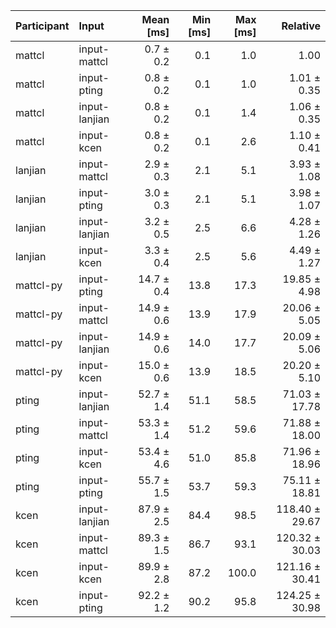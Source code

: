 | Participant | Input | Mean [ms] | Min [ms] | Max [ms] | Relative |
|:---|:---|---:|---:|---:|---:|
| mattcl | input-mattcl | 0.7 ± 0.2 | 0.1 | 1.0 | 1.00 |
| mattcl | input-pting | 0.8 ± 0.2 | 0.1 | 1.0 | 1.01 ± 0.35 |
| mattcl | input-lanjian | 0.8 ± 0.2 | 0.1 | 1.4 | 1.06 ± 0.35 |
| mattcl | input-kcen | 0.8 ± 0.2 | 0.1 | 2.6 | 1.10 ± 0.41 |
| lanjian | input-mattcl | 2.9 ± 0.3 | 2.1 | 5.1 | 3.93 ± 1.08 |
| lanjian | input-pting | 3.0 ± 0.3 | 2.1 | 5.1 | 3.98 ± 1.07 |
| lanjian | input-lanjian | 3.2 ± 0.5 | 2.5 | 6.6 | 4.28 ± 1.26 |
| lanjian | input-kcen | 3.3 ± 0.4 | 2.5 | 5.6 | 4.49 ± 1.27 |
| mattcl-py | input-pting | 14.7 ± 0.4 | 13.8 | 17.3 | 19.85 ± 4.98 |
| mattcl-py | input-mattcl | 14.9 ± 0.6 | 13.9 | 17.9 | 20.06 ± 5.05 |
| mattcl-py | input-lanjian | 14.9 ± 0.6 | 14.0 | 17.7 | 20.09 ± 5.06 |
| mattcl-py | input-kcen | 15.0 ± 0.6 | 13.9 | 18.5 | 20.20 ± 5.10 |
| pting | input-lanjian | 52.7 ± 1.4 | 51.1 | 58.5 | 71.03 ± 17.78 |
| pting | input-mattcl | 53.3 ± 1.4 | 51.2 | 59.6 | 71.88 ± 18.00 |
| pting | input-kcen | 53.4 ± 4.6 | 51.0 | 85.8 | 71.96 ± 18.96 |
| pting | input-pting | 55.7 ± 1.5 | 53.7 | 59.3 | 75.11 ± 18.81 |
| kcen | input-lanjian | 87.9 ± 2.5 | 84.4 | 98.5 | 118.40 ± 29.67 |
| kcen | input-mattcl | 89.3 ± 1.5 | 86.7 | 93.1 | 120.32 ± 30.03 |
| kcen | input-kcen | 89.9 ± 2.8 | 87.2 | 100.0 | 121.16 ± 30.41 |
| kcen | input-pting | 92.2 ± 1.2 | 90.2 | 95.8 | 124.25 ± 30.98 |
